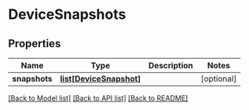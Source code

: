 # DeviceSnapshots

## Properties
Name | Type | Description | Notes
------------ | ------------- | ------------- | -------------
**snapshots** | [**list[DeviceSnapshot]**](DeviceSnapshot.md) |  | [optional] 

[[Back to Model list]](../README.md#documentation-for-models) [[Back to API list]](../README.md#documentation-for-api-endpoints) [[Back to README]](../README.md)



